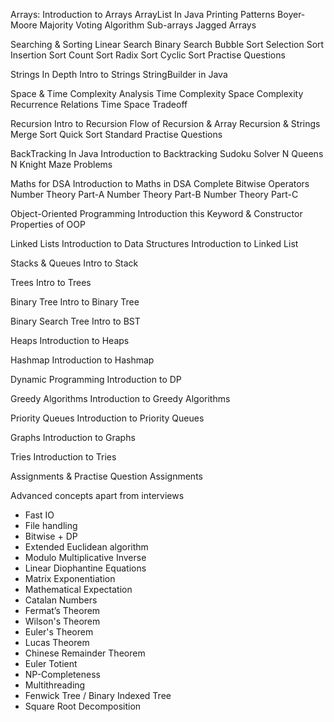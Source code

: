 Arrays:
Introduction to Arrays
ArrayList In Java
Printing Patterns
Boyer-Moore Majority Voting Algorithm
Sub-arrays
Jagged Arrays

Searching & Sorting
Linear Search
Binary Search
Bubble Sort
Selection Sort
Insertion Sort
Count Sort
Radix Sort
Cyclic Sort
Practise Questions

Strings In Depth
Intro to Strings
StringBuilder in Java

Space & Time Complexity Analysis
Time Complexity
Space Complexity
Recurrence Relations
Time Space Tradeoff

Recursion
Intro to Recursion
Flow of Recursion & Array
Recursion & Strings
Merge Sort
Quick Sort
Standard Practise Questions

BackTracking In Java
Introduction to Backtracking
Sudoku Solver
N Queens
N Knight
Maze Problems

Maths for DSA
Introduction to Maths in DSA
Complete Bitwise Operators
Number Theory Part-A
Number Theory Part-B
Number Theory Part-C

Object-Oriented Programming
Introduction
this Keyword & Constructor
Properties of OOP

Linked Lists
Introduction to Data Structures
Introduction to Linked List

Stacks & Queues
Intro to Stack

Trees
Intro to Trees

Binary Tree
Intro to Binary Tree

Binary Search Tree
Intro to BST

Heaps
Introduction to Heaps

Hashmap
Introduction to Hashmap

Dynamic Programming
Introduction to DP

Greedy Algorithms
Introduction to Greedy Algorithms

Priority Queues
Introduction to Priority Queues

Graphs
Introduction to Graphs

Tries
Introduction to Tries

Assignments & Practise Question
Assignments

Advanced concepts apart from interviews 
- Fast IO
- File handling
- Bitwise + DP
- Extended Euclidean algorithm
- Modulo Multiplicative Inverse
- Linear Diophantine Equations
- Matrix Exponentiation
- Mathematical Expectation
- Catalan Numbers
- Fermat’s Theorem
- Wilson's Theorem
- Euler's Theorem
- Lucas Theorem
- Chinese Remainder Theorem
- Euler Totient
- NP-Completeness
- Multithreading
- Fenwick Tree / Binary Indexed Tree
- Square Root Decomposition
